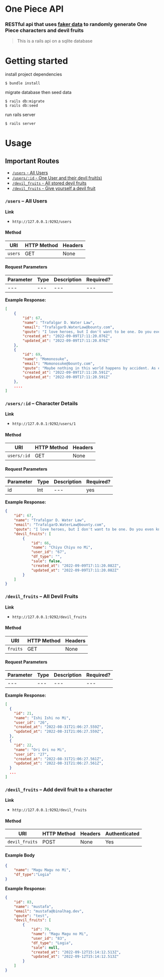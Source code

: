 # One Piece API

### RESTful api that uses [faker data](https://github.com/faker-ruby/faker/blob/master/doc/japanese_media/one_piece.md) to randomly generate One Piece characters and devil fruits

> This is a rails api on a sqlite database

# Getting started

install project dependencies

    $ bundle install

migrate database then seed data

    $ rails db:migrate
    $ rails db:seed

run rails server

    $ rails server

# Usage

## Important Routes

- [`/users` - All Users](#/characters)
- [`/users/:id` - One User and their devil fruit(s)](#/detail)
- [`/devil_fruits` - All stored devil fruits](#/devil_fruits)
- [`/devil_fruits` - Give yourself a devil fruit](#/devil_fruits)

<div id='/characters'></div>

### `/users` – All Users

**Link**

- `http://127.0.0.1:9292/users`

#### Method

| URI     | HTTP Method | Headers |
| ------- | ----------- | ------- |
| `users` | GET         | None    |

#### Request Parameters

| Parameter | Type | Description | Required? |
| --------- | ---- | ----------- | --------- |
| ---       | ---  | ---         | ---       |

**Example Response:**

```JSON
[
    {
        "id": 67,
        "name": "Trafalgar D. Water Law",
        "email": "TrafalgarD.WaterLaw@bounty.com",
        "qoute": "I love heroes, but I don't want to be one. Do you even know what a hero is!? For example, you have some meat. Pirates will feast on the meat, but the hero will distribute it among the people! I want to eat the meat!",
        "created_at": "2022-09-09T17:11:20.076Z",
        "updated_at": "2022-09-09T17:11:20.076Z"
    },
    {
        "id": 69,
        "name": "Momonosuke",
        "email": "Momonosuke@bounty.com",
        "qoute": "Maybe nothing in this world happens by accident. As everything happens for a reason, our destiny slowly takes form.",
        "created_at": "2022-09-09T17:11:20.591Z",
        "updated_at": "2022-09-09T17:11:20.591Z"
    },
    ....
]
```

<div id='/detail'></div>

### `/users/:id` – Character Details

**Link**

- `http://127.0.0.1:9292/users/1`

#### Method

| URI         | HTTP Method | Headers |
| ----------- | ----------- | ------- |
| `users/:id` | GET         | None    |

#### Request Parameters

| Parameter | Type | Description | Required? |
| --------- | ---- | ----------- | --------- |
| id        | Int  | ---         | yes       |

**Example Response:**

```JSON
{
    "id": 67,
    "name": "Trafalgar D. Water Law",
    "email": "TrafalgarD.WaterLaw@bounty.com",
    "qoute": "I love heroes, but I don't want to be one. Do you even know what a hero is!? For example, you have some meat. Pirates will feast on the meat, but the hero will distribute it among the people! I want to eat the meat!",
    "devil_fruits": [
        {
            "id": 66,
            "name": "Chiyu Chiyu no Mi",
            "user_id": "67",
            "df_type": "",
            "sale": false,
            "created_at": "2022-09-09T17:11:20.082Z",
            "updated_at": "2022-09-09T17:11:20.082Z"
        }
    ]
}
```

<div id='/devil_fruits'></div>

### `/devil_fruits` – All Devil Fruits

**Link**

- `http://127.0.0.1:9292/devil_fruits`

#### Method

| URI      | HTTP Method | Headers |
| -------- | ----------- | ------- |
| `fruits` | GET         | None    |

#### Request Parameters

| Parameter | Type | Description | Required? |
| --------- | ---- | ----------- | --------- |
| ---       | ---  | ---         | ---       |

**Example Response:**

```JSON
[
  {
    "id": 21,
    "name": "Ishi Ishi no Mi",
    "user_id": "26",
    "created_at": "2022-08-31T21:06:27.559Z",
    "updated_at": "2022-08-31T21:06:27.559Z",
  },
  {
    "id": 22,
    "name": "Ori Ori no Mi",
    "user_id": "27",
    "created_at": "2022-08-31T21:06:27.561Z",
    "updated_at": "2022-08-31T21:06:27.561Z",
  }
  ...
]
```

<div id='/devil_fruits'></div>

### `/devil_fruits` – Add devil fruit to a character

**Link**

- `http://127.0.0.1:9292/devil_fruits`

#### Method

| URI            | HTTP Method | Headers | Authenticated |
| -------------- | ----------- | ------- | ------------- |
| `devil_fruits` | POST        | None    | Yes           |

#### Example Body

```JSON
{
    "name": "Magu Magu no Mi",
    "df_type":"Logia"
}
```

**Example Response:**

```JSON
{
    "id": 83,
    "name": "mustafa",
    "email": "mustafa@binalhag.dev",
    "qoute": "test",
    "devil_fruits": [
        {
            "id": 79,
            "name": "Magu Magu no Mi",
            "user_id": "83",
            "df_type": "Logia",
            "sale": null,
            "created_at": "2022-09-12T15:14:12.513Z",
            "updated_at": "2022-09-12T15:14:12.513Z"
        }
    ]
}
```
